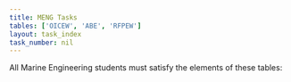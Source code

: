 ```yaml
---
title: MENG Tasks
tables: ['OICEW', 'ABE', 'RFPEW']
layout: task_index
task_number: nil 
---
```


All Marine Engineering students must satisfy the elements of these tables: